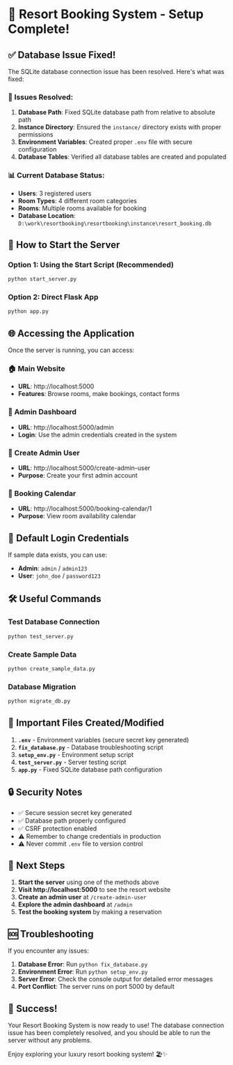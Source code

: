 # 🏨 Resort Booking System - Setup Complete!

## ✅ Database Issue Fixed!

The SQLite database connection issue has been resolved. Here's what was fixed:

### 🔧 Issues Resolved:
1. **Database Path**: Fixed SQLite database path from relative to absolute path
2. **Instance Directory**: Ensured the `instance/` directory exists with proper permissions
3. **Environment Variables**: Created proper `.env` file with secure configuration
4. **Database Tables**: Verified all database tables are created and populated

### 📊 Current Database Status:
- **Users**: 3 registered users
- **Room Types**: 4 different room categories
- **Rooms**: Multiple rooms available for booking
- **Database Location**: `D:\work\resortbooking\resortbooking\instance\resort_booking.db`

## 🚀 How to Start the Server

### Option 1: Using the Start Script (Recommended)
```bash
python start_server.py
```

### Option 2: Direct Flask App
```bash
python app.py
```

## 🌐 Accessing the Application

Once the server is running, you can access:

### 🏠 Main Website
- **URL**: http://localhost:5000
- **Features**: Browse rooms, make bookings, contact forms

### 🔧 Admin Dashboard
- **URL**: http://localhost:5000/admin
- **Login**: Use the admin credentials created in the system

### 👤 Create Admin User
- **URL**: http://localhost:5000/create-admin-user
- **Purpose**: Create your first admin account

### 📅 Booking Calendar
- **URL**: http://localhost:5000/booking-calendar/1
- **Purpose**: View room availability calendar

## 🔑 Default Login Credentials

If sample data exists, you can use:
- **Admin**: `admin` / `admin123`
- **User**: `john_doe` / `password123`

## 🛠️ Useful Commands

### Test Database Connection
```bash
python test_server.py
```

### Create Sample Data
```bash
python create_sample_data.py
```

### Database Migration
```bash
python migrate_db.py
```

## 📁 Important Files Created/Modified

1. **`.env`** - Environment variables (secure secret key generated)
2. **`fix_database.py`** - Database troubleshooting script
3. **`setup_env.py`** - Environment setup script
4. **`test_server.py`** - Server testing script
5. **`app.py`** - Fixed SQLite database path configuration

## 🔒 Security Notes

- ✅ Secure session secret key generated
- ✅ Database path properly configured
- ✅ CSRF protection enabled
- ⚠️  Remember to change credentials in production
- ⚠️  Never commit `.env` file to version control

## 🎯 Next Steps

1. **Start the server** using one of the methods above
2. **Visit http://localhost:5000** to see the resort website
3. **Create an admin user** at `/create-admin-user`
4. **Explore the admin dashboard** at `/admin`
5. **Test the booking system** by making a reservation

## 🆘 Troubleshooting

If you encounter any issues:

1. **Database Error**: Run `python fix_database.py`
2. **Environment Error**: Run `python setup_env.py`
3. **Server Error**: Check the console output for detailed error messages
4. **Port Conflict**: The server runs on port 5000 by default

## 🎉 Success!

Your Resort Booking System is now ready to use! The database connection issue has been completely resolved, and you should be able to run the server without any problems.

Enjoy exploring your luxury resort booking system! 🏖️✨ 